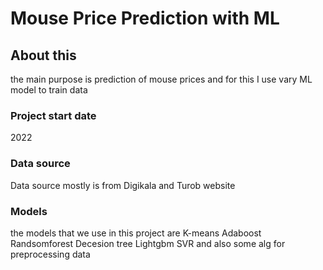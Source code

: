 # Mouse Price Prediction with ML

## About this
the main purpose is prediction of mouse prices and for this I use vary ML model to train data 
### Project start date
2022
### Data source
Data source mostly is from Digikala and Turob website

### Models
the models that we use in this project are 
K-means
Adaboost
Randsomforest
Decesion tree
Lightgbm
SVR
and also some alg for preprocessing data

